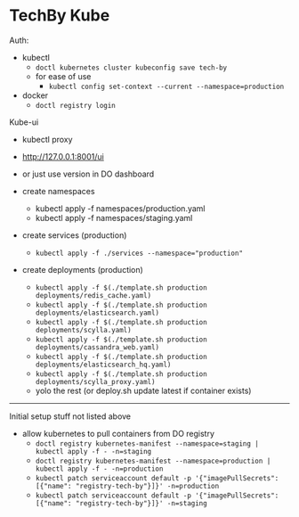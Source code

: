 # TechBy Kube

Auth: 
- kubectl
  - `doctl kubernetes cluster kubeconfig save tech-by`
  - for ease of use
    - `kubectl config set-context --current --namespace=production`
- docker
  - `doctl registry login`

Kube-ui
- kubectl proxy
- http://127.0.0.1:8001/ui
- or just use version in DO dashboard

- create namespaces
  - kubectl apply -f namespaces/production.yaml
  - kubectl apply -f namespaces/staging.yaml

- create services (production)
  - `kubectl apply -f ./services --namespace="production"`

- create deployments (production)
  - `kubectl apply -f $(./template.sh production deployments/redis_cache.yaml)`
  - `kubectl apply -f $(./template.sh production deployments/elasticsearch.yaml)`
  - `kubectl apply -f $(./template.sh production deployments/scylla.yaml)`
  - `kubectl apply -f $(./template.sh production deployments/cassandra_web.yaml)`
  - `kubectl apply -f $(./template.sh production deployments/elasticsearch_hq.yaml)`
  - `kubectl apply -f $(./template.sh production deployments/scylla_proxy.yaml)`
  - yolo the rest (or deploy.sh update latest if container exists)




---
Initial setup stuff not listed above
- allow kubernetes to pull containers from DO registry
  - `doctl registry kubernetes-manifest --namespace=staging | kubectl apply -f - -n=staging`
  - `doctl registry kubernetes-manifest --namespace=production | kubectl apply -f - -n=production`
  - `kubectl patch serviceaccount default -p '{"imagePullSecrets": [{"name": "registry-tech-by"}]}' -n=production`
  - `kubectl patch serviceaccount default -p '{"imagePullSecrets": [{"name": "registry-tech-by"}]}' -n=staging`
